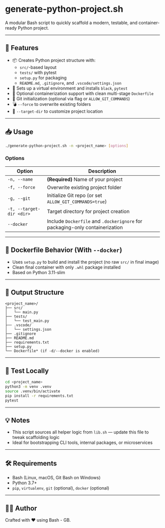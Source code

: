 # generate-python-project.sh

A modular Bash script to quickly scaffold a modern, testable, and container-ready Python project.

---

## 🚀 Features

- 📦 Creates Python project structure with:
  - `src/`-based layout
  - `tests/` with pytest
  - `setup.py` for packaging
  - `README.md`, `.gitignore`, and `.vscode/settings.json`
- 🧪 Sets up a virtual environment and installs `black`, `pytest`
- 🐳 Optional containerization support with clean multi-stage `Dockerfile`
- 🧰 Git initialization (optional via flag or `ALLOW_GIT_COMMANDS`)
- 💣 `--force` to overwrite existing folders
- 📂 `--target-dir` to customize project location

---

## 📥 Usage

```bash
./generate-python-project.sh -n <project_name> [options]
```

### Options

| Option         | Description                                       |
|----------------|---------------------------------------------------|
| `-n, --name`   | **(Required)** Name of your project               |
| `-f, --force`  | Overwrite existing project folder                 |
| `-g, --git`    | Initialize Git repo (or set `ALLOW_GIT_COMMANDS=true`) |
| `-t, --target-dir <dir>` | Target directory for project creation |
| `--docker`     | Include `Dockerfile` and `.dockerignore` for packaging-only containerization |

---

## 🐋 Dockerfile Behavior (With `--docker`)

- Uses `setup.py` to build and install the project (no raw `src/` in final image)
- Clean final container with only `.whl` package installed
- Based on Python 3.11-slim

---

## 📁 Output Structure

```
<project_name>/
├── src/
│   └── main.py
├── tests/
│   └── test_main.py
├── .vscode/
│   └── settings.json
├── .gitignore
├── README.md
├── requirements.txt
├── setup.py
└── Dockerfile* (if -d/--docker is enabled)
```

---

## 🧪 Test Locally

```bash
cd <project_name>
python3 -m venv .venv
source .venv/bin/activate
pip install -r requirements.txt
pytest
```

---

## 💡 Notes

- This script sources all helper logic from `lib.sh` — update this file to tweak scaffolding logic
- Ideal for bootstrapping CLI tools, internal packages, or microservices

---

## 🛠 Requirements

- Bash (Linux, macOS, Git Bash on Windows)
- Python 3.7+
- `pip`, `virtualenv`, `git` (optional), `docker` (optional)

---

## 🧑‍💻 Author

Crafted with ❤️ using Bash - GB.

